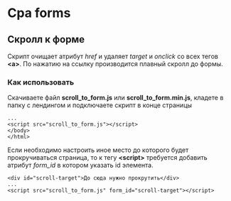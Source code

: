 # Cpa forms

## Скролл к форме
Скрипт очищает атрибут *href* и удаляет *target* и *onclick* со всех тегов **\<a\>**. По нажатию на ссылку производится плавный скролл до формы.

### Как использовать
Скачиваете файл **scroll_to_form.js** или **scroll_to_form.min.js**, кладете в папку с лендингом и подключаете скрипт в конце страницы
```
...
<script src="scroll_to_form.js"></script>
</body>
</html>
```

Если необходимо настроить иное место до которого будет прокручиваться страница, то к тегу **\<script>** требуется добавить атрибут *form_id* в котором указать id элемента.
```
<div id="scroll-target">До сюда нужно прокрутить</div>
...
<script src="scroll_to_form.js" form_id="scroll-target"></script>
```